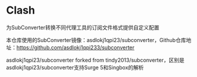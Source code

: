 # Clash

为SubConverter转换不同代理工具的订阅文件格式提供自定义配置

本仓库使用的SubConverter镜像：asdlokj1qpi23/subconverter，Github仓库地址：https://github.com/asdlokj1qpi233/subconverter

asdlokj1qpi23/subconverter forked from tindy2013/subconverter，区别是asdlokj1qpi23/subconverter支持Surge 5和Singbox的解析

